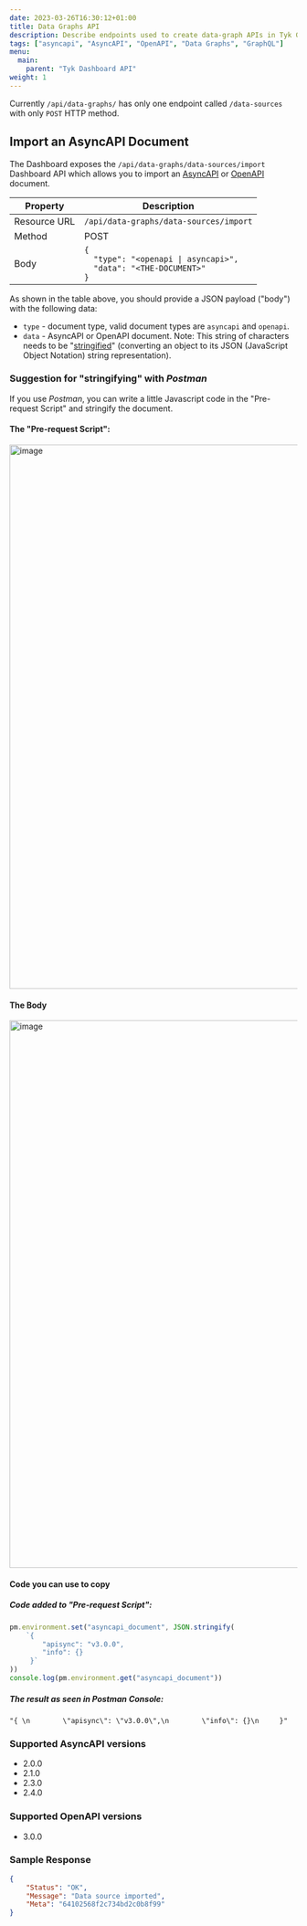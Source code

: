 ```yaml
---
date: 2023-03-26T16:30:12+01:00
title: Data Graphs API
description: Describe endpoints used to create data-graph APIs in Tyk Gateway
tags: ["asyncapi", "AsyncAPI", "OpenAPI", "Data Graphs", "GraphQL"]
menu:
  main:
    parent: "Tyk Dashboard API"
weight: 1
---
```


Currently `/api/data-graphs/` has only one endpoint called `/data-sources` with only `POST` HTTP method.

## Import an AsyncAPI Document

The Dashboard exposes the `/api/data-graphs/data-sources/import` Dashboard API which allows you to import an [AsyncAPI](https://www.asyncapi.com/docs/reference/specification/v3.0.0) or [OpenAPI](https://swagger.io/specification/) document.

| **Property** | **Description**                                       |
|--------------|-------------------------------------------------------|
| Resource URL | `/api/data-graphs/data-sources/import`                |
| Method       | POST                                                  |
| Body         | `{`<br/>`  "type": "<openapi \| asyncapi>",`<br/>`  "data": "<THE-DOCUMENT>"`<br/>`}`|

As shown in the table above, you should provide a JSON payload ("body") with the following data:
* `type` - document type, valid document types are `asyncapi` and `openapi`.
* `data` - AsyncAPI or OpenAPI document. Note: This string of characters needs to be "[stringified](https://developer.mozilla.org/en-US/docs/Web/JavaScript/Reference/Global_Objects/JSON/stringify)" (converting an object to its JSON (JavaScript Object Notation) string representation).

### Suggestion for "stringifying" with *Postman*
If you use *Postman*, you can write a little Javascript code in the "Pre-request Script" and stringify the document.

#### The "Pre-request Script":
<img width="953" alt="image" src="https://github.com/TykTechnologies/tyk-docs/assets/3155222/b8f32d89-bcfb-4f6c-9fed-b39d2949eddb">

#### The Body
<img width="959" alt="image" src="https://github.com/TykTechnologies/tyk-docs/assets/3155222/458ee994-cc95-4658-ab3d-0dc27712ba4a">


#### Code you can use to copy
##### Code added to "Pre-request Script":
```javascript
pm.environment.set("asyncapi_document", JSON.stringify(
    `{ 
        "apisync": "v3.0.0",
        "info": {}
     }`
))
console.log(pm.environment.get("asyncapi_document"))
```
##### The result as seen in Postman Console:
```
"{ \n        \"apisync\": \"v3.0.0\",\n        \"info\": {}\n     }"
```


### Supported AsyncAPI versions
* 2.0.0
* 2.1.0
* 2.3.0
* 2.4.0

### Supported OpenAPI versions
* 3.0.0

### Sample Response

```json
{
    "Status": "OK",
    "Message": "Data source imported",
    "Meta": "64102568f2c734bd2c0b8f99"
}
```
